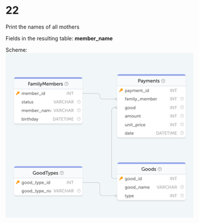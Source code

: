 # 22

Print the names of all mothers

Fields in the resulting table: **member_name**

Scheme:
![img.png](img.png)